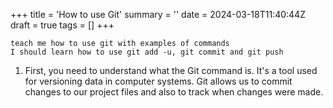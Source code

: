 +++
title = 'How to use Git'
summary = ''
date = 2024-03-18T11:40:44Z
draft = true
tags = []
+++
```
teach me how to use git with examples of commands
I should learn how to use git add -u, git commit and git push
```

1. First, you need to understand what the Git command is. It's a tool used for versioning data in computer systems. Git allows us to commit changes to our project files and also to track when changes were made.
